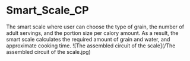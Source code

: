 # Smart_Scale_CP
The smart scale where user can choose the type of grain, the number of adult servings, and the portion size per calory amount. As a result, the smart scale calculates the required amount of grain and water, and approximate cooking time.
![The assembled circuit of the scale](/The assembled circuit of the scale.jpg)

